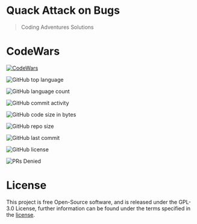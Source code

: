 # Quack Attack on Bugs
> Coding Adventures Solutions

# CodeWars

[![CodeWars](https://www.codewars.com/users/MrTimcakes/badges/large)](https://www.codewars.com/users/MrTimcakes)






![GitHub top language](https://img.shields.io/github/languages/top/MrTimcakes/Quack-Attack-on-Bugs?style=for-the-badge)

![GitHub language count](https://img.shields.io/github/languages/count/MrTimcakes/Quack-Attack-on-Bugs?style=for-the-badge)


![GitHub commit activity](https://img.shields.io/github/commit-activity/m/MrTimcakes/Quack-Attack-on-Bugs?style=for-the-badge)

![GitHub code size in bytes](https://img.shields.io/github/languages/code-size/MrTimcakes/Quack-Attack-on-Bugs?style=for-the-badge)

![GitHub repo size](https://img.shields.io/github/repo-size/MrTimcakes/Quack-Attack-on-Bugs?style=for-the-badge)

![GitHub last commit](https://img.shields.io/github/last-commit/MrTimcakes/Quack-Attack-on-Bugs?style=for-the-badge)

![GitHub license](https://img.shields.io/github/license/MrTimcakes/Quack-Attack-on-Bugs?style=for-the-badge)

![PRs Denied](https://img.shields.io/badge/PRs-denied-red.svg?style=for-the-badge)

# License

This project is free Open-Source software, and is released under the GPL-3.0 License, further information can be found under the terms specified in the [license](/../../blob/main/LICENSE).
